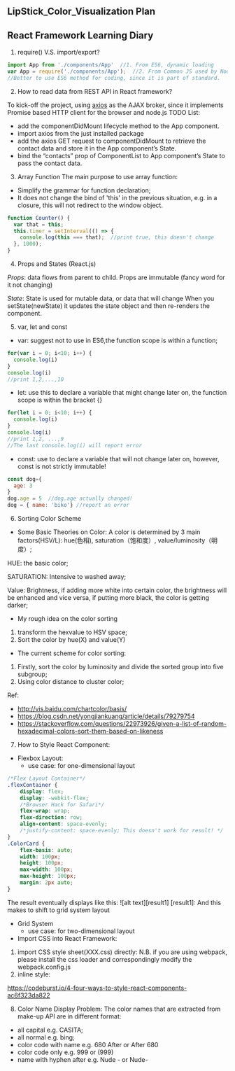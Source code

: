## LipStick_Color_Visualization Plan
## React Framework Learning Diary
1. require() V.S. import/export?
````javascript
import App from './components/App'  //1. From ES6, dynamic loading
var App = require('./components/App');  //2. From Common JS used by Node.js, static loading
//Better to use ES6 method for coding, since it is part of standard.
````

2. How to read data from REST API in React framework?

To kick-off the project, using [axios](https://github.com/axios/axios) as the AJAX broker, since it implements Promise based HTTP client for the browser and node.js
TODO List: 
* add the componentDidMount lifecycle method to the App component.
* import axios from the just installed package
* add the axios GET request to componentDidMount to retrieve the contact data and store it in the App component’s State.
* bind the “contacts” prop of ComponentList to App component’s State to pass the contact data.

3. Array Function
The main purpose to use array function:
* Simplify the grammar for function declaration;
* It does not change the bind of 'this' in the previous situation, e.g. in a closure, this will not redirect to the window object.
````javascript
function Counter() {
  var that = this;
  this.timer = setInterval(() => {
    console.log(this === that);  //print true, this doesn't change
  }, 1000);
}
````
4. Props and States (React.js)

*Props*: data flows from parent to child. Props are immutable (fancy word for it not changing)

*State*: 
State is used for mutable data, or data that will change
When you setState(newState) it updates the state object and then re-renders the component.

5. var, let and const
* var: suggest not to use in ES6,the function scope is within a function;
````javascript
for(var i = 0; i<10; i++) {
  console.log(i) 
}
console.log(i)
//print 1,2,...,10
````
* let: use this to declare a variable that might change later on, the function scope is within the bracket {}
````javascript
for(let i = 0; i<10; i++) {
  console.log(i)
}
console.log(i)
//print 1,2, ...,9
//The last console.log(i) will report error
````
* const: use to declare a variable that will not change later on, however, const is not strictly immutable!
````javascript
const dog={
  age: 3
}
dog.age = 5  //dog.age actually changed!
dog = { name: 'biko'} //report an error
````

6. Sorting Color Scheme
* Some Basic Theories on Color:
A color is determined by 3 main factors(HSV/L): hue(色相), saturation（饱和度）, value/luminosity（明度）;

HUE: the basic color;

SATURATION: Intensive to washed away;

Value: Brightness, if adding more white into certain color, the brightness will be enhanced and vice versa, if putting more black, the color is getting darker;

* My rough idea on the color sorting
1. transform the hexvalue to HSV space;
2. Sort the color by hue(X) and value(Y)
* The current scheme for color sorting: 
1. Firstly, sort the color by luminosity and divide the sorted group into five subgroup;
2. Using color distance to cluster color;


Ref: 
* http://vis.baidu.com/chartcolor/basis/
* https://blog.csdn.net/yongjiankuang/article/details/79279754
* https://stackoverflow.com/questions/22973926/given-a-list-of-random-hexadecimal-colors-sort-them-based-on-likeness

7. How to Style React Component: 

* Flexbox Layout:
    * use case: for one-dimensional layout
````css
/*Flex Layout Container*/
.flexContainer {
    display: flex;
    display: -webkit-flex;
    /*Browser Hack for Safari*/
    flex-wrap: wrap;
    flex-direction: row;
    align-content: space-evenly;
    /*justify-content: space-evenly; This doesn't work for result! */ 
}
.ColorCard {
    flex-basis: auto;
    width: 100px;
    height: 100px;
    max-width: 100px;
    max-height: 100px;
    margin: 2px auto;
}
````
The result eventually displays like this: 
![alt text][result1]
[result1]: 
And this makes to shift to grid system layout
* Grid System 
    * use case: for two-dimensional layout 
* Import CSS into React Framework: 
1. import CSS style sheet(XXX.css) directly: 
N.B. if you are using webpack, please install the css loader and correspondingly modify the webpack.config.js
2. inline style:

https://codeburst.io/4-four-ways-to-style-react-components-ac6f323da822

8. Color Name Display
Problem: The color names that are extracted from make-up API are in different format: 
* all capital e.g. CASITA;
* all normal e.g. bing;
* color code with name e.g. 680 After or After 680 
* color code only e.g. 999 or (999)
* name with hyphen after e.g. Nude - or Nude- 